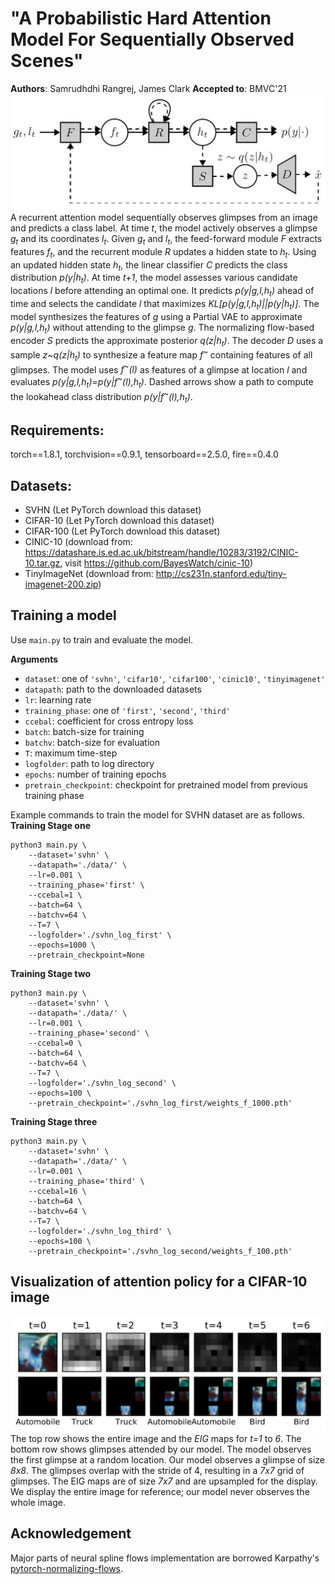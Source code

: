 # "A Probabilistic Hard Attention Model For Sequentially Observed Scenes"
**Authors**: Samrudhdhi Rangrej, James Clark
**Accepted to**: BMVC'21
![framework](./figures/model.png)
A recurrent attention model sequentially observes glimpses from an image and predicts a class label. At time *t*, the model actively observes a glimpse *g<sub>t</sub>* and its coordinates *l<sub>t</sub>*. Given *g<sub>t</sub>* and *l<sub>t</sub>*, the feed-forward module *F* extracts features *f<sub>t</sub>*, and the recurrent module *R* updates a hidden state to *h<sub>t</sub>*. Using an updated hidden state *h<sub>t</sub>*, the linear classifier *C* predicts the class distribution *p(y|h<sub>t</sub>)*. At time *t+1*, the model assesses various candidate locations *l* before attending an optimal one. It predicts *p(y|g,l,h<sub>t</sub>)* ahead of time and selects the candidate *l* that maximizes *KL[p(y|g,l,h<sub>t</sub>)||p(y|h<sub>t</sub>)]*. The model synthesizes the features of *g* using a Partial VAE to approximate *p(y|g,l,h<sub>t</sub>)* without attending to the glimpse *g*. The normalizing flow-based encoder *S* predicts the approximate posterior *q(z|h<sub>t</sub>)*. The decoder *D* uses a sample *z~q(z|h<sub>t</sub>)* to synthesize a feature map *f<sup>~</sup>* containing features of all glimpses. The model uses *f<sup>~</sup>(l)* as features of a glimpse at location *l* and evaluates *p(y|g,l,h<sub>t</sub>)=p(y|f<sup>~</sup>(l),h<sub>t</sub>)*. Dashed arrows show a path to compute the lookahead class distribution *p(y|f<sup>~</sup>(l),h<sub>t</sub>)*.

## Requirements:
torch==1.8.1,
torchvision==0.9.1,
tensorboard==2.5.0,
fire==0.4.0

## Datasets:
* SVHN (Let PyTorch download this dataset)
* CIFAR-10 (Let PyTorch download this dataset)
* CIFAR-100 (Let PyTorch download this dataset)
* CINIC-10 (download from: https://datashare.is.ed.ac.uk/bitstream/handle/10283/3192/CINIC-10.tar.gz, visit https://github.com/BayesWatch/cinic-10)
* TinyImageNet (download from: http://cs231n.stanford.edu/tiny-imagenet-200.zip)

## Training a model
Use `main.py` to train and evaluate the model.

**Arguments**
- `dataset`: one of `'svhn'`, `'cifar10'`, `'cifar100'`, `'cinic10'`, `'tinyimagenet'`
- `datapath`: path to the downloaded datasets
- `lr`: learning rate
- `training_phase`: one of `'first'`, `'second'`, `'third'`
- `ccebal`: coefficient for cross entropy loss
- `batch`: batch-size for training
- `batchv`: batch-size for evaluation
- `T`: maximum time-step
- `logfolder`: path to log directory
- `epochs`: number of training epochs
- `pretrain_checkpoint`: checkpoint for pretrained model from previous training phase

Example commands to train the model for SVHN dataset are as follows.
**Training Stage one**
```shell
python3 main.py \
    --dataset='svhn' \
    --datapath='./data/' \
    --lr=0.001 \
    --training_phase='first' \
    --ccebal=1 \
    --batch=64 \
    --batchv=64 \
    --T=7 \
    --logfolder='./svhn_log_first' \
    --epochs=1000 \
    --pretrain_checkpoint=None
```
**Training Stage two**
```shell
python3 main.py \
    --dataset='svhn' \
    --datapath='./data/' \
    --lr=0.001 \
    --training_phase='second' \
    --ccebal=0 \
    --batch=64 \
    --batchv=64 \
    --T=7 \
    --logfolder='./svhn_log_second' \
    --epochs=100 \
    --pretrain_checkpoint='./svhn_log_first/weights_f_1000.pth'
```
**Training Stage three**
```shell
python3 main.py \
    --dataset='svhn' \
    --datapath='./data/' \
    --lr=0.001 \
    --training_phase='third' \
    --ccebal=16 \
    --batch=64 \
    --batchv=64 \
    --T=7 \
    --logfolder='./svhn_log_third' \
    --epochs=100 \
    --pretrain_checkpoint='./svhn_log_second/weights_f_100.pth'
```

## Visualization of attention policy for a CIFAR-10 image
![example](./figures/example.png)
The top row shows the entire image and the *EIG* maps for *t=1* to *6*. The bottom row shows glimpses attended by our model. The model observes the first glimpse at a random location. Our model observes a glimpse of size *8x8*. The glimpses overlap with the stride of 4, resulting in a *7x7* grid of glimpses. The EIG maps are of size *7x7* and are upsampled for the display. We display the entire image for reference; our model never observes the whole image.

## Acknowledgement
Major parts of neural spline flows implementation are borrowed Karpathy's [pytorch-normalizing-flows](https://github.com/karpathy/pytorch-normalizing-flows).

